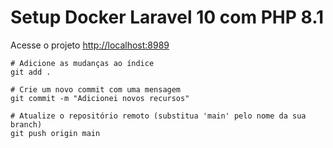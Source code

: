 
# Setup Docker Laravel 10 com PHP 8.1
Acesse o projeto
[http://localhost:8989](http://localhost:8989)

```
# Adicione as mudanças ao índice
git add .

# Crie um novo commit com uma mensagem
git commit -m "Adicionei novos recursos"

# Atualize o repositório remoto (substitua 'main' pelo nome da sua branch)
git push origin main
```
